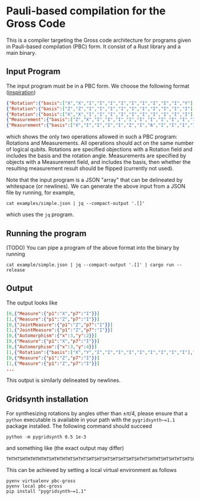 # Pauli-based compilation for the Gross Code

This is a compiler targeting the Gross code architecture
for programs given in Pauli-based compilation (PBC) form.
It consist of a Rust library and a main binary.

## Input Program
The input program must be in a PBC form.
We choose the following format ([inspiration](https://doi.org/10.5281/zenodo.11391890))
```json
{"Rotation":{"basis":["X","X","I","I","I","I","I","I","I","I","I","Y"],"angle":0.125}}
{"Rotation":{"basis":["Z","Z","I","I","I","I","I","I","I","I","I","I"],"angle":0.5}}
{"Rotation":{"basis":["X","X","I","I","I","I","I","I","I","I","I","I"],"angle":-0.125}}
{"Measurement":{"basis":["Z","X","I","I","I","I","I","I","I","I","I","I"],"flip_result":true}}
{"Measurement":{"basis":["X","I","I","I","I","Z","I","A","I","I","I","I"],"flip_result":false}}

```
which shows the only two operations allowed in such a PBC program: Rotations and Measurements.
All operations should act on the same number of logical qubits.
Rotations are specified objections with a Rotation field and includes the basis and the rotation angle.
Measurements are specified by objects with a Measurement field, and includes the basis, then whether the resulting measurement result should be flipped (currently not used).

Note that the input program is a JSON "array" that can be delineated by whitespace (or newlines).
We can generate the above input from a JSON file by running, for example,
```
cat examples/simple.json | jq --compact-output '.[]'
```
which uses the `jq` program.

## Running the program

(TODO) You can pipe a program of the above format into the binary by running

```
cat example/simple.json | jq --compact-output '.[]' | cargo run --release
```

## Output

The output looks like
```json
[0,{"Measure":{"p1":"X","p7":"I"}}]
[1,{"Measure":{"p1":"Z","p7":"I"}}]
[0,{"JointMeasure":{"p1":"Z","p7":"I"}}]
[1,{"JointMeasure":{"p1":"Z","p7":"I"}}]
[0,{"Automorphism":{"x":3,"y":2}}]
[0,{"Measure":{"p1":"X","p7":"I"}}]
[0,{"Automorphism":{"x":3,"y":4}}]
[1,{"Rotation":{"basis":["X","Y","I","I","I","I","I","I","I","I","I"],"angle":0.125}}]
[0,{"Measure":{"p1":"Z","p7":"I"}}]
[1,{"Measure":{"p1":"Z","p7":"I"}}]
...
```
This output is similarly delineated by newlines.

## Gridsynth installation
For synthesizing rotations by angles other than $\pm\pi/4$,
please ensure that a `python` executable is available in your path with the `pygridsynth~=1.1` package installed.
The following command should succeed
```
python -m pygridsynth 0.5 1e-3
```
and something like (the exact output may differ)
```
THTHTSHTHTHTHTHTSHTHTHTHTSHTHTSHTSHTSHTSHTSHTSHTSHTHTSHTHTSHTSHTHTSHTSHTHTSHSSWWWWWWW
```

This can be achieved by setting a local virtual environment as follows
```
pyenv virtualenv pbc-gross
pyenv local pbc-gross
pip install "pygridsynth~=1.1"
```